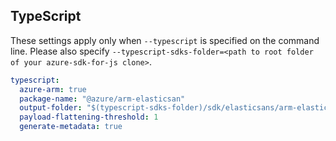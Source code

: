 ## TypeScript

These settings apply only when `--typescript` is specified on the command line.
Please also specify `--typescript-sdks-folder=<path to root folder of your azure-sdk-for-js clone>`.

```yaml $(typescript)
typescript:
  azure-arm: true
  package-name: "@azure/arm-elasticsan"
  output-folder: "$(typescript-sdks-folder)/sdk/elasticsans/arm-elasticsan"
  payload-flattening-threshold: 1
  generate-metadata: true
```
